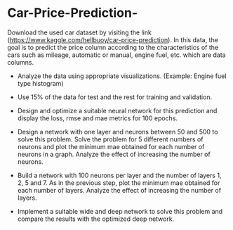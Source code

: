 # Car-Price-Prediction-

Download the used car dataset by visiting the link (https://www.kaggle.com/hellbuoy/car-price-prediction). In this data, the goal is to predict the price column according to the characteristics of the cars such as mileage, automatic or manual, engine fuel, etc. which are data columns.

- Analyze the data using appropriate visualizations. (Example: Engine fuel type histogram)

- Use 15% of the data for test and the rest for training and validation.

- Design and optimize a suitable neural network for this prediction and display the loss, rmse and mae metrics for 100 epochs.

- Design a network with one layer and neurons between 50 and 500 to solve this problem. Solve the problem for 5 different numbers of neurons and plot the minimum mae obtained for each number of neurons in a graph. Analyze the effect of increasing the number of neurons.

- Build a network with 100 neurons per layer and the number of layers 1, 2, 5 and 7. As in the previous step, plot the minimum mae obtained for each number of layers. Analyze the effect of increasing the number of layers.

- Implement a suitable wide and deep network to solve this problem and compare the results with the optimized deep network.
